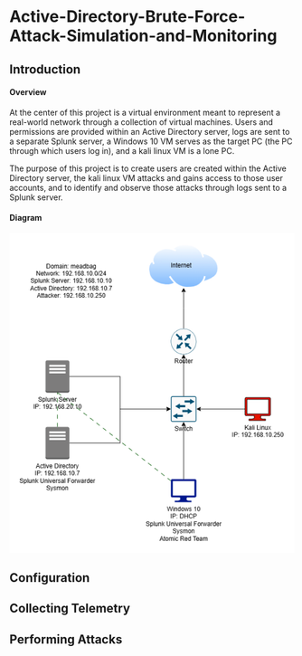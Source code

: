 # Active-Directory-Brute-Force-Attack-Simulation-and-Monitoring
## Introduction
#### Overview

At the center of this project is a virtual environment meant to represent a real-world network
through a collection of virtual machines. Users and permissions are provided within an Active
Directory server, logs are sent to a separate Splunk server, a Windows 10 VM serves as the
target PC (the PC through which users log in), and a kali linux VM is a lone PC.

The purpose of this project is to create users are created within the Active Directory server,
the kali linux VM attacks and gains access to those user accounts, and to identify and observe
those attacks through logs sent to a Splunk server.

#### Diagram
![Diagram](ADProject.png)
## Configuration
## Collecting Telemetry
## Performing Attacks
